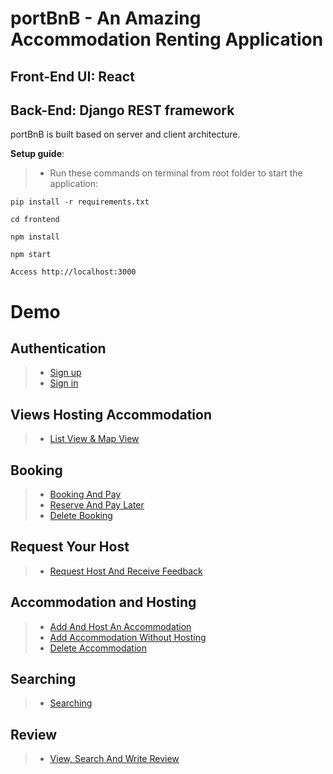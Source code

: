 # portBnB - An Amazing Accommodation Renting Application
## Front-End UI: React
## Back-End: Django REST framework

portBnB is built based on server and client architecture.

**Setup guide**:
> * Run these commands on terminal from root folder to start the application:
```
pip install -r requirements.txt
```
```
cd frontend
```
```
npm install
```
```
npm start
```
```
Access http://localhost:3000
```
# Demo
## Authentication
> * [Sign up](https://drive.google.com/file/d/1GZcmy0qEF4MTVcucJ6pu7BUET4UsDIRL/view?usp=sharing)
> * [Sign in](https://drive.google.com/file/d/121-ULo0zCzkEm2jaaK4-LU2jfIjipHsI/view?usp=sharing)

## Views Hosting Accommodation
> * [List View & Map View](https://drive.google.com/file/d/1XdTgM1rMUpQa0z80uT55q3P4M54xwtnW/view?usp=sharing)

## Booking
> * [Booking And Pay](https://drive.google.com/file/d/1jug6wL2PX-uIcImSCoXJOg7ovMF3NOM1/view?usp=sharing)
> * [Reserve And Pay Later](https://drive.google.com/file/d/12YNDEdpFOx53diH5MhAWYA5zdwBYvW2H/view?usp=sharing)
> * [Delete Booking](https://drive.google.com/file/d/1X0Vk7INMlkvwOKwPqllAjw1AVSWF-V82/view?usp=sharing)

## Request Your Host
> * [Request Host And Receive Feedback](https://drive.google.com/file/d/1I3bMtNffI6epZuQVCxjKWcaFdVfTwhmU/view?usp=sharing)

## Accommodation and Hosting
> * [Add And Host An Accommodation](https://drive.google.com/file/d/1OvTH0g3Q13uWmm21KQF-FpeApK0nZOjr/view?usp=sharing)
> * [Add Accommodation Without Hosting](https://drive.google.com/file/d/1j6gSB5A4zdToGAUhcmgBVKznql8nXNun/view?usp=sharing)
> * [Delete Accommodation](https://drive.google.com/file/d/1VhdL0u1XtEPdNbSAG40Rl84KUrLrEFpB/view?usp=sharing)

## Searching
> * [Searching](https://drive.google.com/file/d/1gdm5Hbe4sezgPmCSJ02TUoL-KWi4zwQ9/view?usp=sharing)

## Review
> * [View, Search And Write Review](https://drive.google.com/file/d/1yDL6AMaB01UDQMiJrOVIieX8cw6iLP00/view?usp=sharing)


